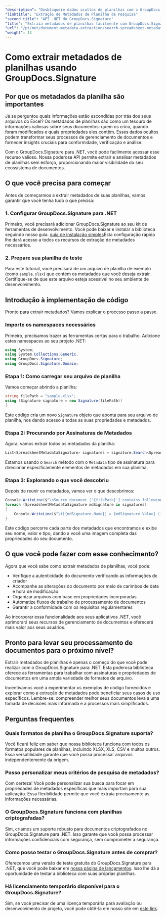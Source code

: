```yaml
---
"description": "Desbloqueie dados ocultos de planilhas com o GroupDocs.Signature para .NET. Extraia metadados sem esforço para aprimorar o gerenciamento de documentos e a tomada de decisões."
"linktitle": "Extração de Metadados de Planilha de Pesquisa"
"second_title": "API .NET do GroupDocs.Signature"
"title": "Extraia metadados de planilhas facilmente com GroupDocs.Signature"
"url": "/pt/net/document-metadata-extraction/search-spreadsheet-metadata-extraction/"
"weight": 13
---
```


# Como extrair metadados de planilhas usando GroupDocs.Signature

## Por que os metadados da planilha são importantes

Já se perguntou quais informações estão escondidas por trás dos seus arquivos do Excel? Os metadados de planilhas são como um tesouro de informações valiosas sobre seus documentos: quem os criou, quando foram modificados e quais propriedades eles contêm. Esses dados ocultos podem transformar seus processos de gerenciamento de documentos e fornecer insights cruciais para conformidade, verificação e análise.

Com o GroupDocs.Signature para .NET, você pode facilmente acessar esse recurso valioso. Nossa poderosa API permite extrair e analisar metadados de planilhas sem esforço, proporcionando maior visibilidade do seu ecossistema de documentos.

## O que você precisa para começar

Antes de começarmos a extrair metadados de suas planilhas, vamos garantir que você tenha tudo o que precisa:

### 1. Configurar GroupDocs.Signature para .NET

Primeiro, você precisará adicionar GroupDocs.Signature ao seu kit de ferramentas de desenvolvimento. Você pode baixar e instalar a biblioteca seguindo nosso guia. [guia de instalação simples](https://tutorials.groupdocs.com/signature/net/)Esta configuração rápida lhe dará acesso a todos os recursos de extração de metadados necessários.

### 2. Prepare sua planilha de teste

Para este tutorial, você precisará de um arquivo de planilha de exemplo (como `sample.xlsx`) que contém os metadados que você deseja extrair. Certifique-se de que este arquivo esteja acessível no seu ambiente de desenvolvimento.

## Introdução à implementação de código

Pronto para extrair metadados? Vamos explicar o processo passo a passo.

### Importe os namespaces necessários

Primeiro, precisamos trazer as ferramentas certas para o trabalho. Adicione estes namespaces ao seu projeto .NET:

```csharp
using System;
using System.Collections.Generic;
using GroupDocs.Signature;
using GroupDocs.Signature.Domain;
```

### Etapa 1: Como carregar seu arquivo de planilha

Vamos começar abrindo a planilha:

```csharp
string filePath = "sample.xlsx";
using (Signature signature = new Signature(filePath))
{
```

Este código cria um novo `Signature` objeto que aponta para seu arquivo de planilha, nos dando acesso a todas as suas propriedades e metadados.

### Etapa 2: Procurando por Assinaturas de Metadados

Agora, vamos extrair todos os metadados da planilha:

```csharp
List<SpreadsheetMetadataSignature> signatures = signature.Search<SpreadsheetMetadataSignature>(SignatureType.Metadata);
```

Estamos usando o `Search` método com o `Metadata` tipo de assinatura para direcionar especificamente elementos de metadados em sua planilha.

### Etapa 3: Explorando o que você descobriu

Depois de reunir os metadados, vamos ver o que descobrimos:

```csharp
Console.WriteLine($"\nSource document ['{filePath}'] contains following signatures.");
foreach (SpreadsheetMetadataSignature mdSignature in signatures)
{
    Console.WriteLine($"\t[{mdSignature.Name}] = {mdSignature.Value} ({mdSignature.Type})");
}
```

Este código percorre cada parte dos metadados que encontramos e exibe seu nome, valor e tipo, dando a você uma imagem completa das propriedades do seu documento.

## O que você pode fazer com esse conhecimento?

Agora que você sabe como extrair metadados de planilhas, você pode:

- Verifique a autenticidade do documento verificando as informações do criador
- Acompanhe as alterações do documento por meio de carimbos de data e hora de modificação
- Organizar arquivos com base em propriedades incorporadas
- Automatize fluxos de trabalho de processamento de documentos
- Garantir a conformidade com os requisitos regulamentares

Ao incorporar essa funcionalidade aos seus aplicativos .NET, você aprimorará seus recursos de gerenciamento de documentos e oferecerá mais valor aos seus usuários.

## Pronto para levar seu processamento de documentos para o próximo nível?

Extrair metadados de planilhas é apenas o começo do que você pode realizar com o GroupDocs.Signature para .NET. Esta poderosa biblioteca oferece as ferramentas para trabalhar com assinaturas e propriedades de documentos em uma ampla variedade de formatos de arquivo.

Incentivamos você a experimentar os exemplos de código fornecidos e explorar como a extração de metadados pode beneficiar seus casos de uso específicos. Lembre-se: compreender melhor seus documentos leva a uma tomada de decisões mais informada e a processos mais simplificados.

## Perguntas frequentes

### Quais formatos de planilha o GroupDocs.Signature suporta?

Você ficará feliz em saber que nossa biblioteca funciona com todos os formatos populares de planilhas, incluindo XLSX, XLS, CSV e muitos outros. Essa versatilidade garante que você possa processar arquivos independentemente da origem.

### Posso personalizar meus critérios de pesquisa de metadados?

Com certeza! Você pode personalizar sua busca para focar em propriedades de metadados específicas que mais importam para sua aplicação. Essa flexibilidade permite que você extraia precisamente as informações necessárias.

### O GroupDocs.Signature funciona com planilhas criptografadas?

Sim, criamos um suporte robusto para documentos criptografados no GroupDocs.Signature para .NET. Isso garante que você possa processar informações confidenciais com segurança, sem comprometer a segurança.

### Como posso testar o GroupDocs.Signature antes de comprar?

Oferecemos uma versão de teste gratuita do GroupDocs.Signature para .NET, que você pode baixar em [nossa página de lançamentos](https://releases.groupdocs.com/). Isso lhe dá a oportunidade de testar a biblioteca com suas próprias planilhas.

### Há licenciamento temporário disponível para o GroupDocs.Signature?

Sim, se você precisar de uma licença temporária para avaliação ou desenvolvimento de projeto, você pode obtê-la em nosso site em [este link](https://purchase.groupdocs.com/temporary-license/).